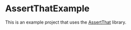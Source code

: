# AssertThatExample

This is an example project that uses the [AssertThat](https://github.com/jmp/AssertThat) library.
